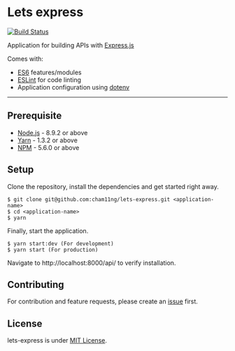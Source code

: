 # Lets express

[![Build Status](https://travis-ci.org/cham11ng/lets-express.svg?branch=master)](https://travis-ci.org/cham11ng/lets-express)

Application for building APIs with [Express.js](http://expressjs.com/)

Comes with:

* [ES6](http://babeljs.io/learn-es2015/) features/modules
* [ESLint](http://eslint.org/) for code linting
* Application configuration using [dotenv](https://github.com/motdotla/dotenv)

---

## Prerequisite

* [Node.js](https://yarnpkg.com/en/docs/install) - 8.9.2 or above
* [Yarn](https://yarnpkg.com/en/docs/install) - 1.3.2 or above
* [NPM](https://docs.npmjs.com/getting-started/installing-node) - 5.6.0 or above

## Setup

Clone the repository, install the dependencies and get started right away.

    $ git clone git@github.com:cham11ng/lets-express.git <application-name>
    $ cd <application-name>
    $ yarn

Finally, start the application.

    $ yarn start:dev (For development)
    $ yarn start (For production)

Navigate to http://localhost:8000/api/ to verify installation.

## Contributing

For contribution and feature requests, please create an [issue](https://github.com/cham11ng/lets-express/issues) first.

## License

lets-express is under [MIT License](LICENSE).
